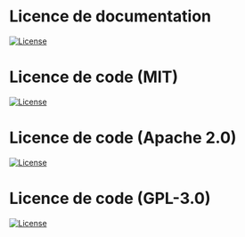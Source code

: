 # Licence de documentation
[![License](https://img.shields.io/badge/License-CC%20BY%204.0-lightgrey)](https://creativecommons.org/licenses/by/4.0/legalcode)

# Licence de code (MIT)
[![License](https://img.shields.io/badge/License-MIT-lightgrey)](https://opensource.org/licenses/MIT)

# Licence de code (Apache 2.0)
[![License](https://img.shields.io/badge/License-Apache%202.0-lightgrey)](https://www.apache.org/licenses/LICENSE-2.0)

# Licence de code (GPL-3.0)
[![License](https://img.shields.io/badge/License-GPL%203.0-lightgrey)](https://www.gnu.org/licenses/gpl-3.0.html)
